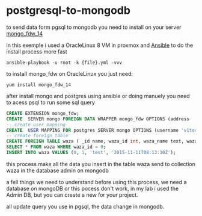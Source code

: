
# postgresql-to-mongodb

to send data form pgsql to mongodb you need to install on your server [mongo_fdw_14](https://github.com/EnterpriseDB/mongo_fdw)

in this exemple i used a OracleLinux 8 VM in proxmox and [Ansible](https://docs.ansible.com/ansible/latest/index.html) to do the install process more fast

`ansible-playbook -u root -k {file}.yml -vvv`

to install mongo_fdw on OracleLinux you just need:

`yum install mongo_fdw_14`

after install mongo and postgres using ansible or doing manuely
you need to acess psql to run some sql query

```SQL
CREATE EXTENSION mongo_fdw;
CREATE  SERVER mongo FOREIGN DATA WRAPPER mongo_fdw OPTIONS (address  '127.0.0.1', port '27017');
-- create user mapping
CREATE  USER MAPPING FOR postgres SERVER mongo OPTIONS (username 'v1tor', password  'randompasswd123');
-- create foreign table
CREATE FOREIGN TABLE waza ( _id name, waza_id int, waza_name text, waza_created timestamptz ) SERVER mongo OPTIONS (database  'admin', collection  'waza');
SELECT * FROM waza WHERE waza_id = 0;
INSERT INTO waza VALUES (0, 1, 'test', '2015-11-11T08:13:10Z');
```

this process make all the data you insert in the table waza send to collection waza in the database admin on mongodb

a fell things we need to understand before using this process, we need a database on mongoDB or this pocess don't work, in my lab i used the Admin DB, but you can create a new for your project.

all update query you use in pgsql, the data change in mongodb.
